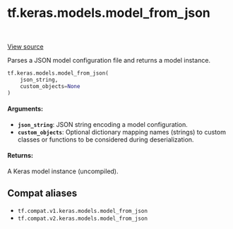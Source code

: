 <div itemscope itemtype="http://developers.google.com/ReferenceObject">
<meta itemprop="name" content="tf.keras.models.model_from_json" />
<meta itemprop="path" content="Stable" />
</div>

# tf.keras.models.model_from_json

<!-- Insert buttons and diff -->

<table class="tfo-notebook-buttons tfo-api" align="left">
</table>

<a target="_blank" href="/code/stable/tensorflow/python/keras/saving/model_config.py">View source</a>



Parses a JSON model configuration file and returns a model instance.

``` python
tf.keras.models.model_from_json(
    json_string,
    custom_objects=None
)
```



<!-- Placeholder for "Used in" -->


#### Arguments:


* <b>`json_string`</b>: JSON string encoding a model configuration.
* <b>`custom_objects`</b>: Optional dictionary mapping names
    (strings) to custom classes or functions to be
    considered during deserialization.


#### Returns:

A Keras model instance (uncompiled).


## Compat aliases

* `tf.compat.v1.keras.models.model_from_json`
* `tf.compat.v2.keras.models.model_from_json`

